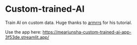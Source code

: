 # Custom-trained-AI
Train AI on custom data. Huge thanks to [armrrs](https://github.com/amrrs/chatgpt-api-python) for his tutorial.

Use the app here: https://mearjunsha-custom-trained-ai-app-3f53de.streamlit.app/

